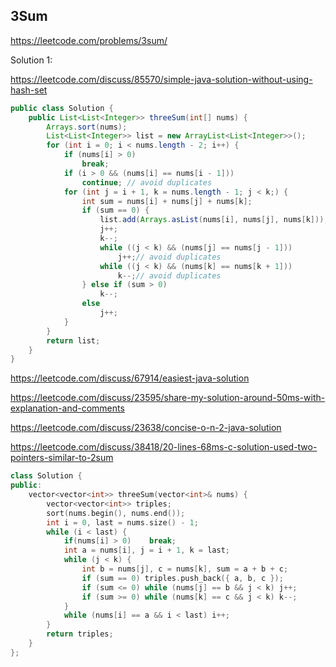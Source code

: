## 3Sum
https://leetcode.com/problems/3sum/

Solution 1: 

https://leetcode.com/discuss/85570/simple-java-solution-without-using-hash-set
```java
public class Solution {
	public List<List<Integer>> threeSum(int[] nums) {
		Arrays.sort(nums);
		List<List<Integer>> list = new ArrayList<List<Integer>>();
		for (int i = 0; i < nums.length - 2; i++) {
			if (nums[i] > 0)
				break;
			if (i > 0 && (nums[i] == nums[i - 1]))
				continue; // avoid duplicates
			for (int j = i + 1, k = nums.length - 1; j < k;) {
				int sum = nums[i] + nums[j] + nums[k];
				if (sum == 0) {
					list.add(Arrays.asList(nums[i], nums[j], nums[k]));
					j++;
					k--;
					while ((j < k) && (nums[j] == nums[j - 1]))
						j++;// avoid duplicates
					while ((j < k) && (nums[k] == nums[k + 1]))
						k--;// avoid duplicates
				} else if (sum > 0)
					k--;
				else
					j++;
			}
		}
		return list;
	}
}
```

https://leetcode.com/discuss/67914/easiest-java-solution

https://leetcode.com/discuss/23595/share-my-solution-around-50ms-with-explanation-and-comments

https://leetcode.com/discuss/23638/concise-o-n-2-java-solution

https://leetcode.com/discuss/38418/20-lines-68ms-c-solution-used-two-pointers-similar-to-2sum
```cpp
class Solution {
public:
    vector<vector<int>> threeSum(vector<int>& nums) {
        vector<vector<int>> triples;
        sort(nums.begin(), nums.end());
        int i = 0, last = nums.size() - 1;
        while (i < last) {
            if(nums[i] > 0)    break;
            int a = nums[i], j = i + 1, k = last;
            while (j < k) {
                int b = nums[j], c = nums[k], sum = a + b + c;
                if (sum == 0) triples.push_back({ a, b, c });
                if (sum <= 0) while (nums[j] == b && j < k) j++;
                if (sum >= 0) while (nums[k] == c && j < k) k--;
            }
            while (nums[i] == a && i < last) i++;
        }
        return triples;
    }
};
```
